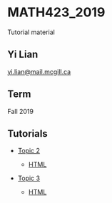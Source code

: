 # MATH423_2019
 Tutorial material

## Yi Lian
yi.lian@mail.mcgill.ca

## Term
Fall 2019

## Tutorials
- [Topic 2](http://www.math.mcgill.ca/yyang/regression/comp/Comp-02-SLR_simulation.pdf)
	- [HTML](Simulation.ipynb)

- [Topic 3](http://www.math.mcgill.ca/yyang/regression/comp/Comp-03-stat_property.pdf)
	- [HTML](StatisticalProperty.ipynb)